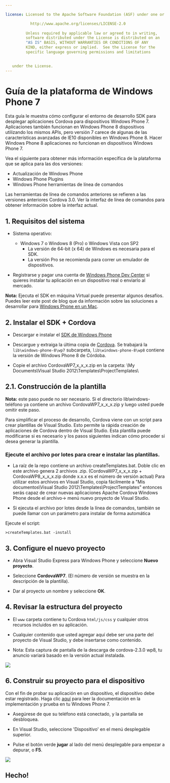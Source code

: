 ```yaml
---

license: Licensed to the Apache Software Foundation (ASF) under one or more contributor license agreements. See the NOTICE file distributed with this work for additional information regarding copyright ownership. The ASF licenses this file to you under the Apache License, Version 2.0 (the "License"); you may not use this file except in compliance with the License. You may obtain a copy of the License at

           http://www.apache.org/licenses/LICENSE-2.0
    
         Unless required by applicable law or agreed to in writing,
         software distributed under the License is distributed on an
         "AS IS" BASIS, WITHOUT WARRANTIES OR CONDITIONS OF ANY
         KIND, either express or implied.  See the License for the
         specific language governing permissions and limitations
    

   under the License.
---
```


# Guía de la plataforma de Windows Phone 7

Esta guía le muestra cómo configurar el entorno de desarrollo SDK para desplegar aplicaciones Cordova para dispositivos Windows Phone 7. Aplicaciones también funcionan en Windows Phone 8 dispositivos utilizando los mismos APIs, pero versión 7 carece de algunas de las características avanzadas de IE10 disponibles en Windows Phone 8. Hacer Windows Phone 8 aplicaciones *no* funcionan en dispositivos Windows Phone 7.

Vea el siguiente para obtener más información específica de la plataforma que se aplica para las dos versiones:

*   Actualización de Windows Phone
*   Windows Phone Plugins
*   Windows Phone herramientas de línea de comandos

Las herramientas de línea de comandos anteriores se refieren a las versiones anteriores Cordova 3.0. Ver la interfaz de línea de comandos para obtener información sobre la interfaz actual.

## 1. Requisitos del sistema

*   Sistema operativo:
    
    *   Windows 7 o Windows 8 (Pro) o Windows Vista con SP2 
        *   La versión de 64-bit (x 64) de Windows es necesaria para el SDK.
        *   La versión Pro se recomienda para correr un emulador de dispositivos.

*   Registrarse y pagar una cuenta de [Windows Phone Dev Center][1] si quieres instalar tu aplicación en un dispositivo real o enviarlo al mercado.

 [1]: http://dev.windowsphone.com/en-us/publish

**Nota:** Ejecuta el SDK en máquina Virtual puede presentar algunos desafíos. Puedes leer este post de blog que da información sobre las soluciones a desarrollar para [Windows Phone en un Mac][2].

 [2]: http://aka.ms/BuildaWP8apponaMac

## 2. Instalar el SDK + Cordova

*   Descargar e instalar el [SDK de Windows Phone][3]

*   Descargue y extraiga la última copia de [Cordova][4]. Se trabajará la `lib\windows-phone-8\wp7` subcarpeta, `lib\windows-phone-8\wp8` contiene la versión de Windows Phone 8 de Córdoba.

*   Copie el archivo CordovaWP7\_x\_x_x.zip en la carpeta: \My Documents\Visual Studio 2012\Templates\ProjectTemplates\

 [3]: http://www.microsoft.com/download/en/details.aspx?displaylang=en&id=27570/
 [4]: http://phonegap.com/download

## 2.1. Construcción de la plantilla

**Nota:** este paso puede no ser necesario. Si el directorio lib\windows-teléfono ya contiene un archivo CordovaWP7\_x\_x_x.zip y luego usted puede omitir este paso.

Para simplificar el proceso de desarrollo, Cordova viene con un script para crear plantillas de Visual Studio. Esto permite la rápida creación de aplicaciones de Cordova dentro de Visual Studio. Esta plantilla puede modificarse si es necesario y los pasos siguientes indican cómo proceder si desea generar la plantilla.

### Ejecute el archivo por lotes para crear e instalar las plantillas.

*   La raíz de la repo contiene un archivo createTemplates.bat. Doble clic en este archivo genera 2 archivos .zip. (CordovaWP7\_x\_x\_x.zip + CordovaWP8\_x\_x\_x.zip donde x.x.x es el número de versión actual) Para utilizar estos archivos en Visual Studio, copia fácilmente a "Mis documentos\Visual Studio 2012\Templates\ProjectTemplates\" entonces serás capaz de crear nuevas aplicaciones Apache Cordova Windows Phone desde el archivo-> menú nuevo proyecto de Visual Studio.

*   Si ejecuta el archivo por lotes desde la línea de comandos, también se puede llamar con un parámetro para instalar de forma automática

Ejecute el script:

    >createTemplates.bat -install
    

## 3. Configure el nuevo proyecto

*   Abra Visual Studio Express para Windows Phone y seleccione **Nuevo proyecto**.

*   Seleccione **CordovaWP7**. (El número de versión se muestra en la descripción de la plantilla).

*   Dar al proyecto un nombre y seleccione **OK**.

## 4. Revisar la estructura del proyecto

*   El `www` carpeta contiene tu Cordova `html/js/css` y cualquier otros recursos incluidos en su aplicación.

*   Cualquier contenido que usted agregar aquí debe ser una parte del proyecto de Visual Studio, y debe insertarse como contenido.

*   Nota: Esta captura de pantalla de la descarga de cordova-2.3.0 wp8, tu anuncio variará basado en la versión actual instalada.

![][5]

 [5]: img/guide/platforms/wp8/projectStructure.png

## 6. Construir su proyecto para el dispositivo

Con el fin de probar su aplicación en un dispositivo, el dispositivo debe estar registrado. Haga clic [aquí][6] para leer la documentación en la implementación y prueba en tu Windows Phone 7.

 [6]: http://msdn.microsoft.com/en-us/library/windowsphone/develop/ff402565(v=vs.105).aspx

*   Asegúrese de que su teléfono está conectado, y la pantalla se desbloquea.

*   En Visual Studio, seleccione 'Dispositivo' en el menú desplegable superior.

*   Pulse el botón verde **jugar** al lado del menú desplegable para empezar a depurar, o **F5**.

![][7]

 [7]: img/guide/platforms/wp7/wpd.png

## Hecho!